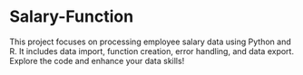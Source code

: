 # Salary-Function
This project focuses on processing employee salary data using Python and R. It includes data import, function creation, error handling, and data export. Explore the code and enhance your data skills!
